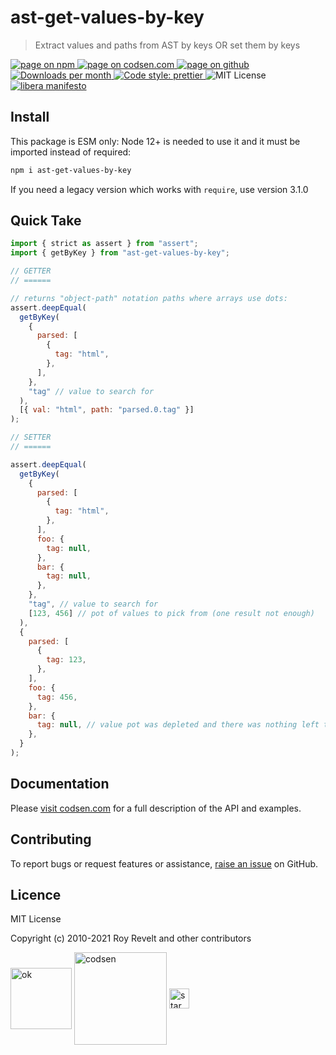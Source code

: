 # ast-get-values-by-key

> Extract values and paths from AST by keys OR set them by keys

<div class="package-badges">
  <a href="https://www.npmjs.com/package/ast-get-values-by-key" rel="nofollow noreferrer noopener">
    <img src="https://img.shields.io/badge/-npm-blue?style=flat-square" alt="page on npm">
  </a>
  <a href="https://codsen.com/os/ast-get-values-by-key" rel="nofollow noreferrer noopener">
    <img src="https://img.shields.io/badge/-codsen-blue?style=flat-square" alt="page on codsen.com">
  </a>
  <a href="https://github.com/codsen/codsen/tree/main/packages/ast-get-values-by-key" rel="nofollow noreferrer noopener">
    <img src="https://img.shields.io/badge/-github-blue?style=flat-square" alt="page on github">
  </a>
  <a href="https://npmcharts.com/compare/ast-get-values-by-key?interval=30" rel="nofollow noreferrer noopener" target="_blank">
    <img src="https://img.shields.io/npm/dm/ast-get-values-by-key.svg?style=flat-square" alt="Downloads per month">
  </a>
  <a href="https://prettier.io" rel="nofollow noreferrer noopener" target="_blank">
    <img src="https://img.shields.io/badge/code_style-prettier-brightgreen.svg?style=flat-square" alt="Code style: prettier">
  </a>
  <img src="https://img.shields.io/badge/licence-MIT-brightgreen.svg?style=flat-square" alt="MIT License">
  <a href="https://liberamanifesto.com" rel="nofollow noreferrer noopener" target="_blank">
    <img src="https://img.shields.io/badge/libera-manifesto-lightgrey.svg?style=flat-square" alt="libera manifesto">
  </a>
</div>

## Install

This package is ESM only: Node 12+ is needed to use it and it must be imported instead of required:

```bash
npm i ast-get-values-by-key
```

If you need a legacy version which works with `require`, use version 3.1.0

## Quick Take

```js
import { strict as assert } from "assert";
import { getByKey } from "ast-get-values-by-key";

// GETTER
// ======

// returns "object-path" notation paths where arrays use dots:
assert.deepEqual(
  getByKey(
    {
      parsed: [
        {
          tag: "html",
        },
      ],
    },
    "tag" // value to search for
  ),
  [{ val: "html", path: "parsed.0.tag" }]
);

// SETTER
// ======

assert.deepEqual(
  getByKey(
    {
      parsed: [
        {
          tag: "html",
        },
      ],
      foo: {
        tag: null,
      },
      bar: {
        tag: null,
      },
    },
    "tag", // value to search for
    [123, 456] // pot of values to pick from (one result not enough)
  ),
  {
    parsed: [
      {
        tag: 123,
      },
    ],
    foo: {
      tag: 456,
    },
    bar: {
      tag: null, // value pot was depleted and there was nothing left to put here
    },
  }
);
```

## Documentation

Please [visit codsen.com](https://codsen.com/os/ast-get-values-by-key/) for a full description of the API and examples.

## Contributing

To report bugs or request features or assistance, [raise an issue](https://github.com/codsen/codsen/issues/new/choose) on GitHub.

## Licence

MIT License

Copyright (c) 2010-2021 Roy Revelt and other contributors

<img src="https://codsen.com/images/png-codsen-ok.png" width="98" alt="ok" align="center"> <img src="https://codsen.com/images/png-codsen-1.png" width="148" alt="codsen" align="center"> <img src="https://codsen.com/images/png-codsen-star-small.png" width="32" alt="star" align="center">
